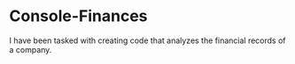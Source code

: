# Console-Finances
I have been tasked with  creating code that analyzes the financial records of a company.
